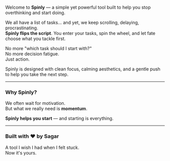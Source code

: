 <!-- ## About Spinly -->

Welcome to **Spinly** — a simple yet powerful tool built to help you stop overthinking and start doing.

We all have a list of tasks... and yet, we keep scrolling, delaying, procrastinating.  
**Spinly flips the script**. You enter your tasks, spin the wheel, and let fate choose what you tackle first.

No more "which task should I start with?"  
No more decision fatigue.  
Just action.

Spinly is designed with clean focus, calming aesthetics, and a gentle push to help you take the next step.

---

### Why Spinly?

We often wait for motivation.  
But what we really need is **momentum**.

**Spinly helps you start** — and starting is everything.

---

### Built with ❤️ by Sagar

A tool I wish I had when I felt stuck.  
Now it's yours.
